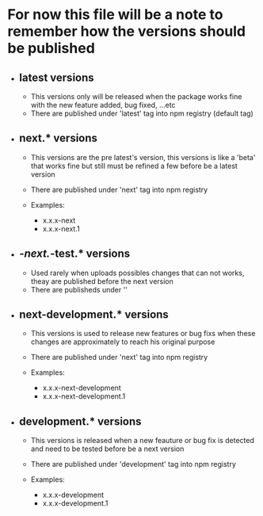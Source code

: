 # For now this file will be a note to remember how the versions should be published

- ## latest versions

  - This versions only will be released when the package works fine with the new feature added, bug fixed, ...etc
  - There are published under 'latest' tag into npm registry (default tag)

- ## next.* versions

  - This versions are the pre latest's version, this versions is like a 'beta' that works fine but still must be refined a few before be a latest version
  - There are published under 'next' tag into npm registry
  
  - Examples:

    - x.x.x-next
    - x.x.x-next.1

- ## *-next.*-test.* versions

  - Used rarely when uploads possibles changes that can not works, theay are published before the next version
  - There are publisheds under ''

- ## next-development.* versions

  - This versions is used to release new features or bug fixs when these changes are approximately to reach his original purpose
  - There are published under 'next' tag into npm registry
  
  - Examples:

    - x.x.x-next-development
    - x.x.x-next-development.1

- ## development.* versions

  - This versions is released when a new feauture or bug fix is detected and need to be tested before be a next version
  - There are published under 'development' tag into npm registry

  - Examples:

    - x.x.x-development
    - x.x.x-development.1
